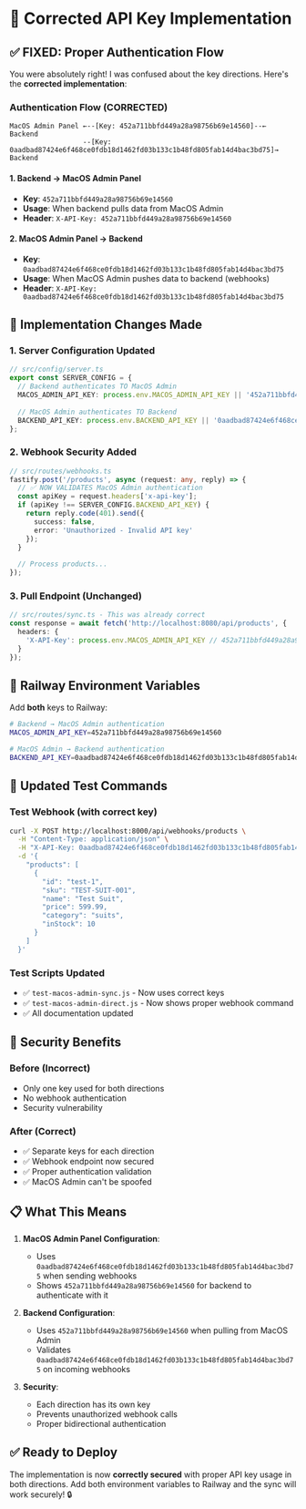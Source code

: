 # 🔑 Corrected API Key Implementation

## ✅ **FIXED: Proper Authentication Flow**

You were absolutely right! I was confused about the key directions. Here's the **corrected implementation**:

### **Authentication Flow (CORRECTED)**

```
MacOS Admin Panel ←--[Key: 452a711bbfd449a28a98756b69e14560]--← Backend
                  --[Key: 0aadbad87424e6f468ce0fdb18d1462fd03b133c1b48fd805fab14d4bac3bd75]→ Backend
```

#### **1. Backend → MacOS Admin Panel**
- **Key**: `452a711bbfd449a28a98756b69e14560` 
- **Usage**: When backend pulls data from MacOS Admin
- **Header**: `X-API-Key: 452a711bbfd449a28a98756b69e14560`

#### **2. MacOS Admin Panel → Backend**  
- **Key**: `0aadbad87424e6f468ce0fdb18d1462fd03b133c1b48fd805fab14d4bac3bd75`
- **Usage**: When MacOS Admin pushes data to backend (webhooks)
- **Header**: `X-API-Key: 0aadbad87424e6f468ce0fdb18d1462fd03b133c1b48fd805fab14d4bac3bd75`

## 🔧 **Implementation Changes Made**

### **1. Server Configuration Updated**
```typescript
// src/config/server.ts
export const SERVER_CONFIG = {
  // Backend authenticates TO MacOS Admin
  MACOS_ADMIN_API_KEY: process.env.MACOS_ADMIN_API_KEY || '452a711bbfd449a28a98756b69e14560',
  
  // MacOS Admin authenticates TO Backend  
  BACKEND_API_KEY: process.env.BACKEND_API_KEY || '0aadbad87424e6f468ce0fdb18d1462fd03b133c1b48fd805fab14d4bac3bd75',
};
```

### **2. Webhook Security Added**
```typescript
// src/routes/webhooks.ts
fastify.post('/products', async (request: any, reply) => {
  // ✅ NOW VALIDATES MacOS Admin authentication
  const apiKey = request.headers['x-api-key'];
  if (apiKey !== SERVER_CONFIG.BACKEND_API_KEY) {
    return reply.code(401).send({
      success: false,
      error: 'Unauthorized - Invalid API key'
    });
  }
  
  // Process products...
});
```

### **3. Pull Endpoint (Unchanged)**
```typescript
// src/routes/sync.ts - This was already correct
const response = await fetch('http://localhost:8080/api/products', {
  headers: {
    'X-API-Key': process.env.MACOS_ADMIN_API_KEY // 452a711bbfd449a28a98756b69e14560
  }
});
```

## 🚀 **Railway Environment Variables**

Add **both** keys to Railway:

```bash
# Backend → MacOS Admin authentication
MACOS_ADMIN_API_KEY=452a711bbfd449a28a98756b69e14560

# MacOS Admin → Backend authentication  
BACKEND_API_KEY=0aadbad87424e6f468ce0fdb18d1462fd03b133c1b48fd805fab14d4bac3bd75
```

## 🧪 **Updated Test Commands**

### **Test Webhook (with correct key)**
```bash
curl -X POST http://localhost:8000/api/webhooks/products \
  -H "Content-Type: application/json" \
  -H "X-API-Key: 0aadbad87424e6f468ce0fdb18d1462fd03b133c1b48fd805fab14d4bac3bd75" \
  -d '{
    "products": [
      {
        "id": "test-1",
        "sku": "TEST-SUIT-001",
        "name": "Test Suit", 
        "price": 599.99,
        "category": "suits",
        "inStock": 10
      }
    ]
  }'
```

### **Test Scripts Updated**
- ✅ `test-macos-admin-sync.js` - Now uses correct keys
- ✅ `test-macos-admin-direct.js` - Now shows proper webhook command
- ✅ All documentation updated

## 🔐 **Security Benefits**

### **Before (Incorrect)**
- Only one key used for both directions
- No webhook authentication
- Security vulnerability

### **After (Correct)**  
- ✅ Separate keys for each direction
- ✅ Webhook endpoint now secured
- ✅ Proper authentication validation
- ✅ MacOS Admin can't be spoofed

## 📋 **What This Means**

1. **MacOS Admin Panel Configuration**: 
   - Uses `0aadbad87424e6f468ce0fdb18d1462fd03b133c1b48fd805fab14d4bac3bd75` when sending webhooks
   - Shows `452a711bbfd449a28a98756b69e14560` for backend to authenticate with it

2. **Backend Configuration**:
   - Uses `452a711bbfd449a28a98756b69e14560` when pulling from MacOS Admin
   - Validates `0aadbad87424e6f468ce0fdb18d1462fd03b133c1b48fd805fab14d4bac3bd75` on incoming webhooks

3. **Security**: 
   - Each direction has its own key
   - Prevents unauthorized webhook calls
   - Proper bidirectional authentication

## ✅ **Ready to Deploy**

The implementation is now **correctly secured** with proper API key usage in both directions. Add both environment variables to Railway and the sync will work securely! 🔒 